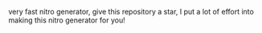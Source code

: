 very fast nitro generator, give this repository a star, I put a lot of effort into making this nitro generator for you!
